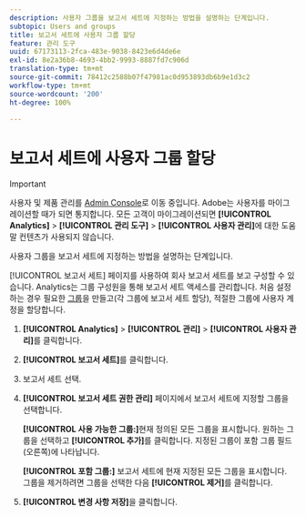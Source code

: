 ```yaml
---
description: 사용자 그룹을 보고서 세트에 지정하는 방법을 설명하는 단계입니다.
subtopic: Users and groups
title: 보고서 세트에 사용자 그룹 할당
feature: 관리 도구
uuid: 67173113-2fca-483e-9038-8423e6d4de6e
exl-id: 8e2a36b8-4693-4bb2-9993-8887fd7c906d
translation-type: tm+mt
source-git-commit: 78412c2588b07f47981ac0d953893db6b9e1d3c2
workflow-type: tm+mt
source-wordcount: '200'
ht-degree: 100%

---
```


# 보고서 세트에 사용자 그룹 할당

>[!IMPORTANT]
>
>사용자 및 제품 관리를 [Admin Console](https://helpx.adobe.com/kr/enterprise/using/admin-console.html)로 이동 중입니다. Adobe는 사용자를 마이그레이션할 때가 되면 통지합니다. 모든 고객이 마이그레이션되면 **[!UICONTROL Analytics]** > **[!UICONTROL 관리 도구]** > **[!UICONTROL 사용자 관리]**&#x200B;에 대한 도움말 컨텐츠가 사용되지 않습니다.

사용자 그룹을 보고서 세트에 지정하는 방법을 설명하는 단계입니다.

[!UICONTROL 보고서 세트] 페이지를 사용하여 회사 보고서 세트를 보고 구성할 수 있습니다. Analytics는 그룹 구성원을 통해 보고서 세트 액세스를 관리합니다. 처음 설정하는 경우 필요한 [그룹](/help/admin/user-management2/c-user-groups/groups.md)을 만들고(각 그룹에 보고서 세트 할당), 적절한 그룹에 사용자 계정을 할당합니다.

1. **[!UICONTROL Analytics]** > **[!UICONTROL 관리]** > **[!UICONTROL 사용자 관리]**&#x200B;를 클릭합니다.
1. **[!UICONTROL 보고서 세트]**&#x200B;를 클릭합니다.
1. 보고서 세트 선택.
1. **[!UICONTROL 보고서 세트 권한 관리]** 페이지에서 보고서 세트에 지정할 그룹을 선택합니다.

   **[!UICONTROL 사용 가능한 그룹:]**&#x200B;현재 정의된 모든 그룹을 표시합니다. 원하는 그룹을 선택하고 **[!UICONTROL 추가]**&#x200B;를 클릭합니다. 지정된 그룹이 포함 그룹 필드(오른쪽)에 나타납니다.

   **[!UICONTROL 포함 그룹:]** 보고서 세트에 현재 지정된 모든 그룹을 표시합니다. 그룹을 제거하려면 그룹을 선택한 다음 **[!UICONTROL 제거]**&#x200B;를 클릭합니다.
1. **[!UICONTROL 변경 사항 저장]**&#x200B;을 클릭합니다.
